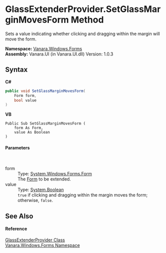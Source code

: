 # GlassExtenderProvider.SetGlassMarginMovesForm Method 
 

Sets a value indicating whether clicking and dragging within the margin will move the form.

**Namespace:**&nbsp;<a href="c580cf52-4028-70db-28d0-f9b1abc03861">Vanara.Windows.Forms</a><br />**Assembly:**&nbsp;Vanara.UI (in Vanara.UI.dll) Version: 1.0.3

## Syntax

**C#**<br />
``` C#
public void SetGlassMarginMovesForm(
	Form form,
	bool value
)
```

**VB**<br />
``` VB
Public Sub SetGlassMarginMovesForm ( 
	form As Form,
	value As Boolean
)
```


#### Parameters
&nbsp;<dl><dt>form</dt><dd>Type: <a href="http://msdn2.microsoft.com/en-us/library/w4bcxb43" target="_blank">System.Windows.Forms.Form</a><br />The <a href="http://msdn2.microsoft.com/en-us/library/w4bcxb43" target="_blank">Form</a> to be extended.</dd><dt>value</dt><dd>Type: <a href="http://msdn2.microsoft.com/en-us/library/a28wyd50" target="_blank">System.Boolean</a><br />`true` if clicking and dragging within the margin moves the form; otherwise, `false`.</dd></dl>

## See Also


#### Reference
<a href="5e30927d-4335-44d2-ea6c-cf30d9eb12ea">GlassExtenderProvider Class</a><br /><a href="c580cf52-4028-70db-28d0-f9b1abc03861">Vanara.Windows.Forms Namespace</a><br />